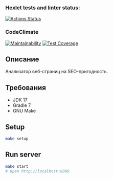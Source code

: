 ### Hexlet tests and linter status:
[![Actions Status](https://github.com/mrmelvin/java-project-72/workflows/hexlet-check/badge.svg)](https://github.com/mrmelvin/java-project-72/actions)

### CodeClimate

[![Maintainability](https://api.codeclimate.com/v1/badges/675144b50a36feee9b12/maintainability)](https://codeclimate.com/github/mrmelvin/java-project-72/maintainability)
[![Test Coverage](https://api.codeclimate.com/v1/badges/675144b50a36feee9b12/test_coverage)](https://codeclimate.com/github/mrmelvin/java-project-72/test_coverage)

## Описание
Анализатор веб-страниц на SEO-пригодность.

## Требования

* JDK 17
* Gradle 7
* GNU Make

## Setup

```bash
make setup
```

## Run server

```bash
make start
# Open http://localhost:8099
```
